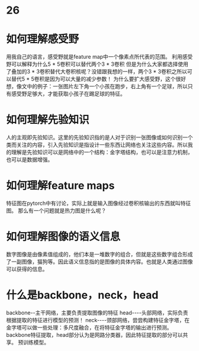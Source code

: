 # 26
# 如何理解感受野
用我自己的语言，感受野就是feature map中一个像素点所代表的范围。
利用感受野可以解释为什么5 * 5卷积可以替代两个3 * 3卷积
但是为什么大家都选择使用了叠加的3 * 3卷积替代大卷积核呢？没错跟我想的一样，两个3 * 3卷积之所以可以替代5 * 5卷积是因为可以大量的减少参数！
为什么要扩大感受野，这个很好想，像文中的例子：一张图片左下角一个小孩在跑步，右上角有一个足球，所以只有感受野足够大，才能获取小孩子在踢足球的特征。
# 如何理解先验知识
人的主观即先验知识。这里的先验知识指的是人对于识别一张图像或如何识别一个类而关注的内容，引入先验知识是指设计一些东西让网络也关注这些内容。所以我的理解是先验知识可以是网络中的一个结构：金字塔结构，也可以是注意力机制，也可以是数据增强。
# 如何理解feature maps
特征图在pytorch中有讨论，实际上就是输入图像经过卷积核输出的东西就叫特征图。
那么有一个问题就是热力图是什么呢？

# 如何理解图像的语义信息
数字图像是由像素值组成的，他们本是一堆数字的组合，但就是这些数字组合形成了一副图像，猫狗等。因此语义信息指的是图像的具体内容。也就是人类通过图像可以获得的信息。
# 什么是backbone，neck，head
backbone--主干网络，主要负责提取图像的特征
head----头部网络，实际负责根据提取的特征进行模型的预测！
neck----颈部网络，尝尝构建特征金字塔，在金字塔可以做一些处理：多尺度融合，在将特征金字塔的输出进行预测。
backbone特征提取，head部分认为是网路分类器，因此特征提取的部分可以共享。
预训练模型。
